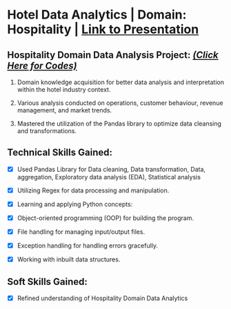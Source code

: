# Hotel Data Analytics | Domain: Hospitality | [Link to Presentation](https://codebasics.io/challenge/codebasics-resume-project-challenge)

## Hospitality Domain Data Analysis Project: [_(Click Here for Codes)_](https://github.com/chandreshkhuntia/Atliq-Hotel-Data-Analytics-on-Python/blob/main/Atliq%20Hotel%20Data%20Analysis.ipynb)

1. Domain knowledge acquisition for better data analysis and interpretation within the hotel industry context. 

2. Various analysis conducted on operations, customer behaviour, revenue management, and market trends. 

3. Mastered the utilization of the Pandas library to optimize data cleansing and transformations. 

## Technical Skills Gained: 

- [x] Used Pandas Library for Data cleaning, Data transformation, Data, aggregation, Exploratory data analysis (EDA), Statistical analysis 

- [x] Utilizing Regex for data processing and manipulation. 

- [x] Learning and applying Python concepts: 

- [x] Object-oriented programming (OOP) for building the program. 

- [x] File handling for managing input/output files. 

- [x] Exception handling for handling errors gracefully. 

- [x] Working with inbuilt data structures. 

## Soft Skills Gained: 

- [x] Refined understanding of Hospitality Domain Data Analytics 
